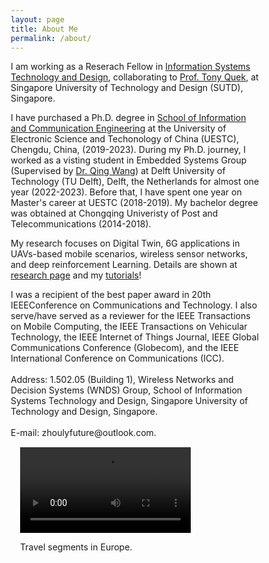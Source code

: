 ```yaml
---
layout: page
title: About Me
permalink: /about/
---
```


<p>
  I am working as a Reserach Fellow in <a href="https://istd.sutd.edu.sg/" target="_self"> Information Systems Technology and Design</a>, collaborating to <a href="https://people.sutd.edu.sg/~tonyquek/" target="_self"> Prof. Tony Quek</a>, at Singapore University of Technology and Design (SUTD), Singapore.
  </p><p>
  I have purchased a Ph.D. degree in <a href="https://www.sice.uestc.edu.cn/" target="_self"> School of Information and Communication Engineering</a> at the University of Electronic Science and Techonology of China (UESTC), Chengdu, 
  China, (2019-2023). During my Ph.D. journey, I worked as a visting student in Embedded Systems Group (Supervised by <a href="https://www.st.ewi.tudelft.nl/qing/" target="_self"> Dr. Qing Wang</a>) at Delft University of Technology (TU Delft), Delft, the Netherlands for almost one year (2022-2023). 
  Before that, I have spent one year on Master's career at UESTC (2018-2019). My bachelor degree was obtained at Chongqing Univeristy of Post and Telecommunications (2014-2018).  
  </p><p>
    My research focuses on Digital Twin, 6G applications in UAVs-based mobile scenarios, wireless sensor networks, and deep reinforcement Learning. Details are shown at <a href="https://zhoulongyu.github.io/publications" target="_self">research page</a> and my <a href="https://zhoulongyu.github.io/tutorials" target="_self">tutorials</a>! 
  </p>
  I was a recipient of the best paper award in 20th IEEEConference on Communications and Technology. I also serve/have served as a reviewer for the IEEE Transactions on Mobile Computing, the IEEE Transactions on Vehicular Technology, the IEEE Internet of Things Journal, IEEE Global Communications Conference (Globecom), and the IEEE International Conference on Communications (ICC). 
<br>
<br>
Address: 1.502.05 (Building 1), Wireless Networks and Decision Systems (WNDS) Group, School of Information Systems Technology and Design, Singapore University of Technology and Design, Singapore.
<br>
<br>
E-mail: zhoulyfuture@outlook.com.
<br>

<style>
* {
  box-sizing: border-box;
}

video {
  width: 100%;
  height: auto;
}

.row:after {
  content: "";
  clear: both;
  display: table;
}

[class*="col-"] {
  float: bottom;
  padding: 15px;
  width: 100%;
}

@media only screen and (min-width: 600px) {
  .col-s-1 {width: 8.33%;}
  .col-s-2 {width: 16.66%;}
  .col-s-3 {width: 25%;}
  .col-s-4 {width: 33.33%;}
  .col-s-5 {width: 41.66%;}
  .col-s-6 {width: 50%;}
  .col-s-7 {width: 58.33%;}
  .col-s-8 {width: 66.66%;}
  .col-s-9 {width: 75%;}
  .col-s-10 {width: 83.33%;}
  .col-s-11 {width: 91.66%;}
  .col-s-12 {width: 100%;}
}

@media only screen and (min-width: 768px) {
  .col-1 {width: 8.33%;}
  .col-2 {width: 16.66%;}
  .col-3 {width: 25%;}
  .col-4 {width: 33.33%;}
  .col-5 {width: 41.66%;}
  .col-6 {width: 50%;}
  .col-7 {width: 58.33%;}
  .col-8 {width: 66.66%;}
  .col-9 {width: 75%;}
  .col-10 {width: 83.33%;}
  .col-11 {width: 91.66%;}
  .col-12 {width: 100%;}
}

html {
  font-family: "Lucida Sans", sans-serif;
}
.menu li {
  padding: 8px;
  margin-bottom: 7px;
  background-color: #33b5e5;
  color: #ffffff;
  box-shadow: 0 1px 3px rgba(0,0,0,0.12), 0 1px 2px rgba(0,0,0,0.24);
}

.menu li:hover {
  background-color: #0099cc;
}

.aside {
  background-color: #33b5e5;
  padding: 15px;
  color: #ffffff;
  text-align: right;
  font-size: 14px;
  box-shadow: 0 1px 3px rgba(0,0,0,0.12), 0 1px 2px rgba(0,0,0,0.24);
}

.footer {
  background-color: #0099cc;
  color: #ffffff;
  text-align: right;
  font-size: 12px;
  padding: 15px;
}
</style>
<body>
  <div class="col-9 col-s-9">
    <video controls="controls" width="400" >
      <source src="memory.mp4" type="video/mp4">
    </video>
    <p> Travel segments in Europe.</p>
  </div>


